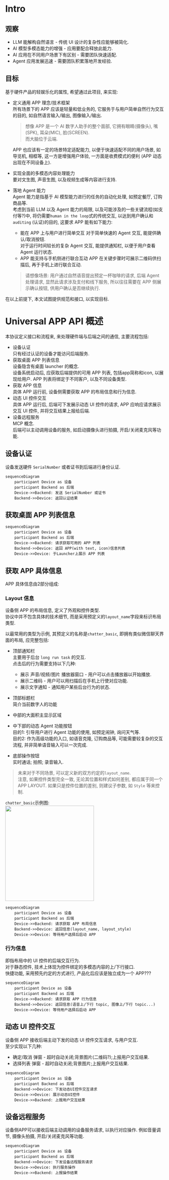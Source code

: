 # Intro
## 观察
* LLM 能解构自然语言 - 传统 UI 设计的复杂性应能够被简化.        
* AI 模型多模态能力的增强 - 应用要配合释放此能力.    
* AI 应用在不同用户场景下有区别 - 需要团队快速适配.    
* Agent 应用发展迅速 - 需要团队积累落地开发经验.     

## 目标
基于硬件产品的轻娱乐化的属性, 希望通过此项目, 来实现:    
* 定义通用 APP 理念/技术框架    
    所有场景下的 APP 应该是轻量和低业务的, 它服务于与用户简单自然行为交互的目的, 如自然语言输入/输出, 图像输入/输出.    
    > 想像 APP 是一个 AI 数字人助手的整个面部, 它拥有眼睛(摄像头), 嘴(SPK), 耳朵(MIC), 脸(SCREEN).    
    > 而大脑位于云端.    

    APP 也应该有一定的场景特定适配能力, 以便于快速适配不同的用户场景, 如导览机, 相框等, 这一方是增强用户体验, 一方面是收费模式的便利 (APP 动态出现在不同设备上).

* 实现全面的多模态内容处理能力    
    要对文生图, 声音生图, 以及视频生成等内容进行支持.

* 落地 Agent 能力    
    Agent 能力是指基于 AI 模型能力进行的任务的自动化处理, 如预定餐厅, 订购商品等.    
    考虑到当前 LLM 以及 Agent 能力的局限, 以及可能涉及的一些关键流程(如支付等?)中, 将仍需要`human in the loop`式的传统交互, 以达到用户确认和 `auditing` (认证)的目的, 这要求 APP 能有如下能力:
    * 能在 APP 上与用户进行简单交互
        对于简单快速的 Agent 交互, 能提供确认/取消按钮.    
        对于运行时间较长的复杂 Agent 交互, 能提供通知栏, 以便于用户查看 Agent 运行状态.
    * APP 能支持与手机侧进行联合互动
        APP 在关键步骤时可展示二维码供扫描后, 再于手机上进行联合互动.        
    > 请想像场景: 用户通过自然语音提出预定一杯咖啡的请求, 后端 Agent 处理请求, 显然此请求涉及支付和线下服务, 所以往往需要在 APP 侧展示确认按钮, 供用户确认是否继续执行.

在以上前提下, 本文试图提供规范和接口, 以实现目标.

# Universal APP API 概述
本协议定义接口和流程来, 来处理硬件端与后端之间的通信, 主要流程包括:
* 设备认证    
    只有经过认证的设备才能访问后端服务.
* 获取桌面 APP 列表信息    
    设备隐含有桌面 launcher 的概念.    
    设备系统启动后, 应获取后端提供的可用 APP 列表, 包括app简称和icon, 以展现给用户.
    APP 列表将绑定于不同客户, 以及不同设备类型.
* 获取 APP 信息    
    具体 APP 运行前, 设备侧需要获取 APP 的布局信息和行为信息.   
* 动态 UI 控件交互    
    具体 APP 运行后, 后端可下发展示动态 UI 控件的请求, APP 应响应请求展示 交互 UI 控件, 并将交互结果上报给后端.
* 设备远程服务    
    MCP 概念.    
    后端可以主动调用设备的服务, 如启动摄像头进行拍摄, 开启/关闭麦克风等功能.
## 设备认证
设备发送硬件 `SerialNumber` 或者证书到后端进行身份认证.
```mermaid
sequenceDiagram
    participant Device as 设备
    participant Backend as 后端
    Device->>Backend: 发送 SerialNumber 或证书
    Backend->>Device: 返回认证结果
```

## 获取桌面 APP 列表信息

```mermaid
sequenceDiagram
    participant Device as 设备
    participant Backend as 后端
    Device->>Backend: 请求获取可用的 APP 列表
    Backend->>Device: 返回 APP(with text, icon)信息列表
    Device->>Device: 于Launcher上展示 APP 列表
```

## 获取 APP 具体信息
APP 具体信息由2部分组成:
### Layout 信息
设备侧 APP 的布局信息, 定义了外观和控件类型.    
协议中并不包含具体的技术细节, 而是采用预定义的`layout_name`字段来标识布局类型.

以最常用的类型为示例, 其预定义的名称是`chatter_basic`, 即拥有类似微信聊天界面的布局, 应完整包括:
* 顶部通知栏    
    主要用于后台 `long run task` 的交互.  
    点击后的行为需要支持以下几种: 
    * 展示 声音/视频/图片 播放器窗口 - 用户可以点击播放器以开始播放.    
    * 展示二维码 - 用户可以用扫描后在手机上行使对应功能.    
    * 展示文字通知 - 通知用户某些后台行为的状态.
      
    
* 顶部标题栏    
    简介当前数字人的功能
* 中部的大面积主显示区域    
* 中下部的动态 Agent 功能按钮    
    目的1: 引导用户进行 Agent 功能的使用, 如预定闹钟, 询问天气等.    
    目的2: 作为高级功能的入口, 如语音克隆, 订购商品等, 可能需要较复杂的交互流程, 并非简单语音输入可以一次完成.
* 底部操作按钮    
    实时通话; 拍照; 录音输入.

> 未来对于不同场景, 可以定义新的双方约定的`layout_name`.    
> 注意, 如果控件类型完全一致, 无论其位置和样式如何差别, 都应属于同一个 APP LAYOUT.
> 如果只是控件位置的差别, 则建议子参数, 如 `Style` 等来控制.

`chatter_basic`示例图:    
    <img src="https://github.com/user-attachments/assets/709a2571-c7cf-4934-a8b8-3f7e8137e256" width="280" height="300" />

```mermaid
sequenceDiagram
    participant Device as 设备
    participant Backend as 后端
    Device->>Backend: 请求获取 APP 布局信息
    Backend->>Device: 返回信息(layout_name, layout_style)
    Device->>Device: 等待用户选择后启动 APP
```
### 行为信息    
即指布局中的 UI 控件的后端交互行为.    
对于静态控件, 技术上体现为控件绑定的多模态内容的上/下行接口.    
快捷功能, 采用预先约定的方式进行, 产品化后应该是独立成为一个 APP???
```mermaid
sequenceDiagram
    participant Device as 设备
    participant Backend as 后端
    Device->>Backend: 请求获取 APP 行为信息
    Backend->>Device: 返回信息(语音上/下行 topic, 图像上/下行 topic...)
    Device->>Device: 等待用户选择后启动 APP
```
    
## 动态 UI 控件交互
设备侧 APP 接收后端主动下发的动态 UI 控件交互请求, 与用户交互.    
至少实现以下几种:     
* 确定/取消 弹窗 - 超时自动关闭;背景图片(二维码?);上报用户交互结果.
* 选择列表 弹窗 - 超时自动关闭;背景图片;上报用户交互结果.

```mermaid
sequenceDiagram
    participant Device as 设备
    participant Backend as 后端
    Backend->>Device: 下发动态UI控件交互请求
    Device->>Device: 展示动态UI控件
    Device->>Backend: 上报用户交互结果
```

## 设备远程服务
设备侧APP可以接收后端主动调用的设备服务请求, 以执行对应操作.
例如音量调节, 摄像头拍摄, 开启/关闭麦克风等功能.
```mermaid
sequenceDiagram
    participant Device as 设备
    participant Backend as 后端
    Backend->>Device: 下发设备远程服务请求
    Device->>Device: 执行服务操作
    Device->>Backend: 上报操作结果
```
